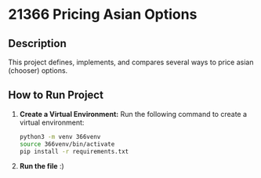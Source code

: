 # 21366 Pricing Asian Options

## Description
This project defines, implements, and compares several ways to price asian (chooser) options.

## How to Run Project

1. **Create a Virtual Environment:**
   Run the following command to create a virtual environment:
   ```bash
   python3 -m venv 366venv
   source 366venv/bin/activate
   pip install -r requirements.txt
   ```

2. **Run the file**
   :)

